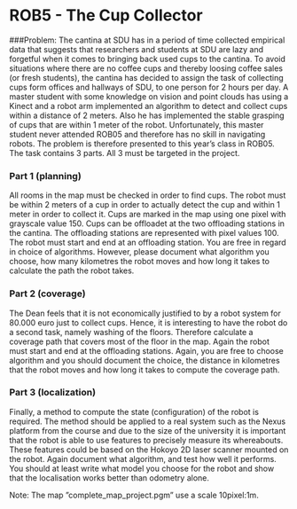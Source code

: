 ROB5 - The Cup Collector
====
###Problem:
The cantina at SDU has in a period of time collected empirical data that suggests that researchers and
students at SDU are lazy and forgetful when it comes to bringing back used cups to the cantina. To
avoid situations where there are no coffee cups and thereby loosing coffee sales (or fresh students), the
cantina has decided to assign the task of collecting cups form offices and hallways of SDU, to one
person for 2 hours per day.
A master student with some knowledge on vision and point clouds has using a Kinect and a robot arm
implemented an algorithm to detect and collect cups within a distance of 2 meters. Also he has
implemented the stable grasping of cups that are within 1 meter of the robot. Unfortunately, this master
student never attended ROB05 and therefore has no skill in navigating robots.
The problem is therefore presented to this year’s class in ROB05.
The task contains 3 parts. All 3 must be targeted in the project.

### Part 1 (planning)
All rooms in the map must be checked in order to find cups. The robot must be within 2 meters of a cup
in order to actually detect the cup and within 1 meter in order to collect it. Cups are marked in the map
using one pixel with grayscale value 150. Cups can be offloadet at the two offloading stations in the
cantina. The offloading stations are represented with pixel values 100. The robot must start and end at
an offloading station.
You are free in regard in choice of algorithms. However, please document what algorithm you choose,
how many kilometres the robot moves and how long it takes to calculate the path the robot takes.

### Part 2 (coverage)
The Dean feels that it is not economically justified to by a robot system for 80.000 euro just to collect
cups. Hence, it is interesting to have the robot do a second task, namely washing of the floors.
Therefore calculate a coverage path that covers most of the floor in the map. Again the robot must start
and end at the offloading stations.
Again, you are free to choose algorithm and you should document the choice, the distance in kilometres
that the robot moves and how long it takes to compute the coverage path.

### Part 3 (localization)
Finally, a method to compute the state (configuration) of the robot is required. The method should be
applied to a real system such as the Nexus platform from the course and due to the size of the
university it is important that the robot is able to use features to precisely measure its whereabouts.
These features could be based on the Hokoyo 2D laser scanner mounted on the robot.
Again document what algorithm, and test how well it performs. You should at least write what model
you choose for the robot and show that the localisation works better than odometry alone.

Note: The map ”complete_map_project.pgm” use a scale 10pixel:1m.
